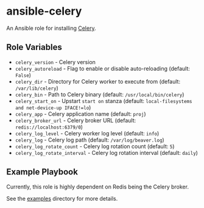 # ansible-celery

An Ansible role for installing [Celery](http://www.celeryproject.org/).

## Role Variables

- `celery_version` - Celery version
- `celery_autoreload` - Flag to enable or disable auto-reloading (default: `False`)
- `celery_dir` - Directory for Celery worker to execute from (default: `/var/lib/celery`)
- `celery_bin` - Path to Celery binary (default: `/usr/local/bin/celery`)
- `celery_start_on` - Upstart `start on` stanza (default: `local-filesystems and net-device-up IFACE!=lo`)
- `celery_app` - Celery application name (default: `proj`)
- `celery_broker_url` - Celery broker URL (default: `redis://localhost:6379/0`)
- `celery_log_level` - Celery worker log level (default: `info`)
- `celery_log` - Celery log path (default: `/var/log/beaver.log`)
- `celery_log_rotate_count` - Celery log rotation count (default: `5`)
- `celery_log_rotate_interval` - Celery log rotation interval (default: `daily`)

## Example Playbook

Currently, this role is highly dependent on Redis being the Celery broker.

See the [examples](./examples/) directory for more details.
